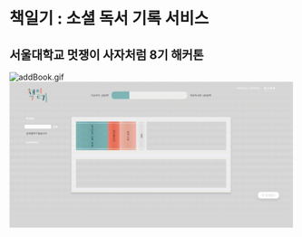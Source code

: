 # 책일기 : 소셜 독서 기록 서비스
## 서울대학교 멋쟁이 사자처럼 8기 해커톤 

<img src="img/addbook.gif" alt="addBook.gif" title="AddBook gif" width="500"/>

<img src="img/friend.gif" alt="visitFriend.gif" title="VisitFriend gif" width="500"/>